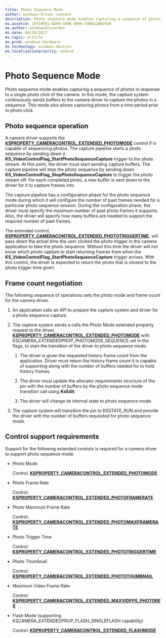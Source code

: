 ```yaml
---
title: Photo Sequence Mode
author: windows-driver-content
description: Photo sequence mode enables capturing a sequence of photos in response to a single photo click of the camera.
ms.assetid: 15F19FE1-6D09-4406-B096-E96D12BAF030
ms.author: windowsdriverdev
ms.date: 04/20/2017
ms.topic: article
ms.prod: windows-hardware
ms.technology: windows-devices
ms.localizationpriority: medium
---
```


# Photo Sequence Mode


Photo sequence mode enables capturing a sequence of photos in response to a single photo click of the camera. In this mode, the capture system continuously sends buffers to the camera driver to capture the photos in a sequence. This mode also allows capturing photos from a time period prior to photo click.

## Photo sequence operation


A camera driver supports the [**KSPROPERTY\_CAMERACONTROL\_EXTENDED\_PHOTOMODE**](https://msdn.microsoft.com/library/windows/hardware/dn567582) control if is capable of sequencing photos. The capture pipeline starts a photo sequence by sending down a **KS\_VideoControlFlag\_StartPhotoSequenceCapture** trigger to the photo stream. At this point, the driver must start sending capture buffers. The capture pipeline will stop the photo sequence by sending down **KS\_VideoControlFlag\_StopPhotoSequenceCapture** to trigger the photo stream off. For each completed photo, a new buffer is sent down to the driver for it to capture frames into.

The capture pipeline has a configuration phase for the photo sequence mode during which it will configure the number of past frames needed for a particular photo sequence session. During the configuration phase, the driver must specify the maximum number of past photo frames it supports. Also, the driver will specify how many buffers are needed to support the required number of past frames.

The extended control, [**KSPROPERTY\_CAMERACONTROL\_EXTENDED\_PHOTOTRIGGERTIME**](https://msdn.microsoft.com/library/windows/hardware/dn567584), will pass down the actual time the user clicked the photo trigger in the camera application to take the photo sequence. Without this time the driver will not know which photo capture to start returning frames from when the **KS\_VideoControlFlag\_StartPhotoSequenceCapture** trigger arrives. With this control, the driver is expected to return the photo that is closest to the photo trigger time given.

## Frame count negotiation


The following sequence of operations sets the photo mode and frame count for the camera driver.

1.  An application calls an API to prepare the capture system and driver for a photo sequence capture.

2.  The capture system sends a calls the Photo Mode extended property request to the driver, [**KSPROPERTY\_CAMERACONTROL\_EXTENDED\_PHOTOMODE**](https://msdn.microsoft.com/library/windows/hardware/dn567582) with KSCAMERA\_EXTENDEDPROP\_PHOTOMODE\_SEQUENCE set in the flags, to start the transition of the driver to photo sequence mode.

    1.  The driver is given the requested history frame count from the application. Driver must return the history frame count it is capable of supporting along with the number of buffers needed for to hold history frames.

    2.  The driver must update the allocator requirements structure of the pin with the number of buffers by the photo sequence mode transition call using **KsEdit**.

    3.  The driver will change its internal state to photo sequence mode.

3.  The capture system will transition the pin to KSSTATE\_RUN and provide the driver with the number of buffers requested for photo sequence mode.

## Control support requirements


Support for the following extended controls is required for a camera driver to support photo sequence mode.

-   Photo Mode

    Control: [**KSPROPERTY\_CAMERACONTROL\_EXTENDED\_PHOTOMODE**](https://msdn.microsoft.com/library/windows/hardware/dn567582)

-   Photo Frame Rate

    Control: [**KSPROPERTY\_CAMERACONTROL\_EXTENDED\_PHOTOFRAMERATE**](https://msdn.microsoft.com/library/windows/hardware/dn567580)

-   Photo Maximum Frame Rate

    Control: [**KSPROPERTY\_CAMERACONTROL\_EXTENDED\_PHOTOMAXFRAMERATE**](https://msdn.microsoft.com/library/windows/hardware/dn567581)

-   Photo Trigger Time

    Control: [**KSPROPERTY\_CAMERACONTROL\_EXTENDED\_PHOTOTRIGGERTIME**](https://msdn.microsoft.com/library/windows/hardware/dn567584)

-   Photo Thumbnail

    Control: [**KSPROPERTY\_CAMERACONTROL\_EXTENDED\_PHOTOTHUMBNAIL**](https://msdn.microsoft.com/library/windows/hardware/dn567583)

-   Maximum Video Frame Rate

    Control: [**KSPROPERTY\_CAMERACONTROL\_EXTENDED\_MAXVIDFPS\_PHOTORES**](https://msdn.microsoft.com/library/windows/hardware/dn567578)

-   Flash Mode (supporting KSCAMERA\_EXTENDEDPROP\_FLASH\_SINGLEFLASH capability)

    Control: [**KSPROPERTY\_CAMERACONTROL\_EXTENDED\_FLASHMODE**](https://msdn.microsoft.com/library/windows/hardware/dn567575)

 

 




